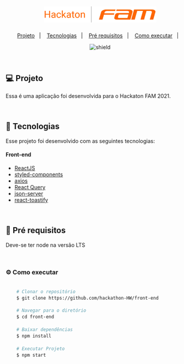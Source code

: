 <h1 align="center">
    <img alt="Marvel Heroes" title="Marvel Heroes" src=".github/logo.png" width="300px" />
</h1>

<p align="center">
  <a href="#computer-projeto">Projeto</a>&nbsp;&nbsp;&nbsp;|&nbsp;&nbsp;&nbsp;
  <a href="#rocket-tecnologias">Tecnologias</a>&nbsp;&nbsp;&nbsp;|&nbsp;&nbsp;&nbsp;
  <a href="#bookmark_tabs-pre_requisitos">Pré requisitos</a>&nbsp;&nbsp;&nbsp;|&nbsp;&nbsp;&nbsp;
  <a href="#gear-como-executar">Como executar</a>&nbsp;&nbsp;&nbsp;|&nbsp;&nbsp;&nbsp;
</p>

<p align="center">
  <img src="https://img.shields.io/badge/version-1.0.0-red" alt="shield" />
</p>

<br/>

## :computer: Projeto

Essa é uma aplicação foi desenvolvida para o Hackaton FAM 2021.

<br/>

## :rocket: Tecnologias
Esse projeto foi desenvolvido com as seguintes tecnologias:

#### Front-end
- [ReactJS](https://github.com/facebook/react)
- [styled-components](https://github.com/styled-components/styled-components)
- [axios](https://github.com/axios/axios)
- [React Query](https://react-query.tanstack.com/)
- [json-server](https://github.com/typicode/json-server)
- [react-toastify](https://fkhadra.github.io/react-toastify/)
<br/>

## :bookmark_tabs: Pré requisitos

Deve-se ter node na versão LTS

<br/>

### :gear: Como executar


```bash

    # Clonar o repositório
    $ git clone https://github.com/hackathon-HW/front-end

    # Navegar para o diretório
    $ cd front-end

    # Baixar dependências
    $ npm install

    # Executar Projeto
    $ npm start

```
